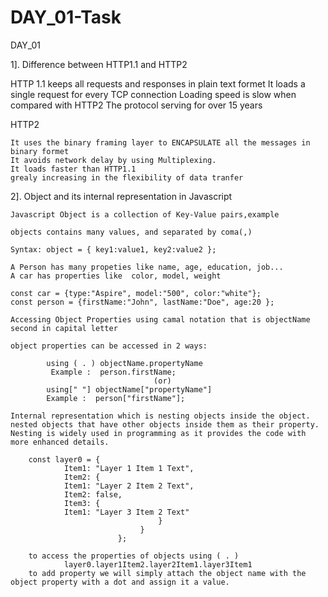 # DAY_01-Task

DAY_01

1]. Difference between HTTP1.1 and HTTP2

HTTP 1.1 
	keeps all requests and responses in plain text formet
	It loads a single request for every TCP connection
	Loading speed is slow when compared with HTTP2
	The protocol serving for over 15 years 

HTTP2

	It uses the binary framing layer to ENCAPSULATE all the messages in binary formet
	It avoids network delay by using Multiplexing.
	It loads faster than HTTP1.1
	grealy increasing in the flexibility of data tranfer
	
2]. Object and its internal representation in Javascript
	
	Javascript Object is a collection of Key-Value pairs,example
	
	objects contains many values, and separated by coma(,)
	
	Syntax: object = { key1:value1, key2:value2 };

	A Person has many propeties like name, age, education, job...
	A car has properties like  color, model, weight 
	
	const car = {type:"Aspire", model:"500", color:"white"};
	const person = {firstName:"John", lastName:"Doe", age:20 };
 	
 	Accessing Object Properties using camal notation that is objectName second in capital letter
 	
 	object properties can be accessed in 2 ways: 
 	
 			using ( . ) objectName.propertyName
 			 Example :  person.firstName;
 									(or)
 			using[" "] objectName["propertyName"]
 			Example :  person["firstName"];
 	
	Internal representation which is nesting objects inside the object.
	nested objects that have other objects inside them as their property.
	Nesting is widely used in programming as it provides the code with more enhanced details.
	
		const layer0 = {
				Item1: "Layer 1 Item 1 Text",
 				Item2: {
    			Item1: "Layer 2 Item 2 Text",
    			Item2: false,    
   				Item3: {
      			Item1: "Layer 3 Item 2 Text"
   									 }
 								 }
							};
					
		to access the properties of objects using ( . ) 					
				layer0.layer1Item2.layer2Item1.layer3Item1
	    to add property we will simply attach the object name with the object property with a dot and assign it a value.
		
